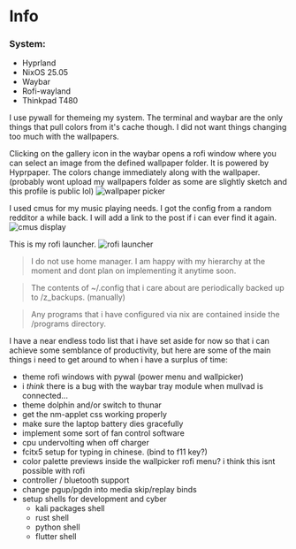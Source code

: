# Info


### System:
- Hyprland
- NixOS 25.05
- Waybar
- Rofi-wayland
- Thinkpad T480

I use pywall for themeing my system. The terminal and waybar are the only things that pull colors from it's cache though. I did not want things changing too much with the wallpapers.

Clicking on the gallery icon in the waybar opens a rofi window where you can select an image from the defined wallpaper folder. It is powered by Hyprpaper. The colors change immediately along with the wallpaper. (probably wont upload my wallpapers folder as some are slightly sketch and this profile is public lol)
![wallpaper picker](/assets/nitch.png)

I used cmus for my music playing needs. I got the config from a random redditor a while back. I will add a link to the post if i can ever find it again.
![cmus display](/assets/cmus.png)

This is my rofi launcher.
![rofi launcher](/assets/rofi.png)

>I do not use home manager. I am happy with my hierarchy at the moment and dont plan on implementing it anytime soon.

>The contents of ~/.config that i care about are periodically backed up to /z_backups. (manually)

>Any programs that i have configured via nix are contained inside the /programs directory.



I have a near endless todo list that i have set aside for now so that i can achieve some semblance of productivity, but here are some of the main things i need to get around to when i have a surplus of time:

- theme rofi windows with pywal (power menu and wallpicker)
- i *think* there is a bug with the waybar tray module when mullvad is connected...
- theme dolphin and/or switch to thunar
- get the nm-applet css working properly
- make sure the laptop battery dies gracefully
- implement some sort of fan control software
- cpu undervolting when off charger
- fcitx5 setup for typing in chinese. (bind to f11 key?)
- color palette previews inside the wallpicker rofi menu? i think this isnt possible with rofi
- controller / bluetooth support
- change pgup/pgdn into media skip/replay binds
- setup shells for development and cyber
    - kali packages shell
    - rust shell
    - python shell
    - flutter shell
